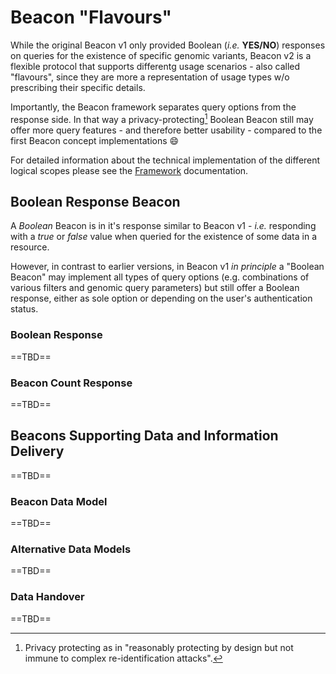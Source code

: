 # Beacon "Flavours"

While the original Beacon v1 only provided Boolean (_i.e._ **YES/NO**) responses
on queries for the existence of specific genomic variants, Beacon v2 is a flexible
protocol that supports differentg usage scenarios - also called "flavours", since
they are more a representation of usage types w/o prescribing their specific details.

Importantly, the Beacon framework separates query options from the response side. In that way
a privacy-protecting[^1] Boolean Beacon still may offer more query features - and therefore better
usability - compared to the first Beacon concept implementations :smile:

For detailed information about the technical implementation of the different logical
scopes please see the [Framework](framework.md) documentation.

## Boolean Response Beacon

A _Boolean_ Beacon is in it's response similar to Beacon v1 - _i.e._ responding
with a _true_ or _false_ value when queried for the existence of some data in a resource.

However, in contrast to earlier versions, in Beacon v1 _in principle_ a "Boolean Beacon"
may implement all types of query options (e.g. combinations of various filters and
genomic query parameters) but still offer a Boolean response, either as sole option or
depending on the user's authentication status.

### Boolean Response

==TBD==

### Beacon Count Response

==TBD==

## Beacons Supporting Data and Information Delivery

==TBD==

### Beacon Data Model

==TBD==

### Alternative Data Models

==TBD==

### Data Handover

==TBD==


[^1]: Privacy protecting as in "reasonably protecting by design but not immune to complex
re-identification attacks".